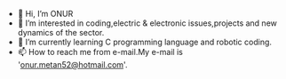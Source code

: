 - 👋 Hi, I’m ONUR
- 👀 I’m interested in coding,electric & electronic issues,projects and new dynamics of the sector.
- 🌱 I’m currently learning C programming language and robotic coding.
- 📫 How to reach me from e-mail.My e-mail is 'onur.metan52@hotmail.com'.

<!---
onurmetan/onurmetan is a ✨ special ✨ repository because its `README.md` (this file) appears on your GitHub profile.
You can click the Preview link to take a look at your changes.
--->
